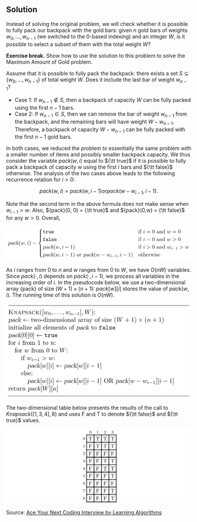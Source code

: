 ## Solution

Instead of solving the original problem, we will check
whether it is possible to fully pack our backpack with the gold bars:
given $n$ gold bars of weights $w_0, \dotsc, w_{n-1}$ (we switched to the 0-based indexing)
and an integer $W$, is it possible to select a subset of them with the total weight $W$?

**Exercise break.** Show how to use the solution to this problem to solve the Maximum Amount of Gold problem.

Assume that it is possible to fully pack the backpack: there exists a set
$S \subseteq \lbrace w_0, \dotsc, w_{n-1}\rbrace$ of total weight $W$. Does it include the last bar of weight $w_{n-1}$?

* Case 1: If $w_{n-1} \not \in S$, then a backpack of capacity $W$ can be fully packed using the first $n-1$ bars.
* Case 2: If $w_{n-1} \in S$, then we can remove the bar of weight $w_{n-1}$ from the backpack, and the remaining bars
  will have weight $W-w_{n-1}$. Therefore, a backpack of capacity $W-w_{n-1}$ can be fully packed with the first $n-1$
  gold bars.

In both cases, we reduced the problem to essentially the same problem with a smaller number of items and
possibly smaller backpack capacity. We thus consider the variable ${pack}(w, i)$ equal to ${\tt true}$ if it is
possible to fully pack a backpack of capacity $w$ using the first $i$ bars and ${\tt false}$ otherwise.
The analysis of the two cases above leads to the following recurrence relation for $i>0$:

$${pack}(w,i)={pack}(w,i-1) or {pack}(w-w_{i-1},i-1) . $$

Note that the second term in the above formula does not make sense when $w_{i-1} > w$.
Also, ${pack}(0, 0) = {\tt true}$ and ${pack}(0,w) = {\tt false}$ for any $w > 0$.
Overall,

<img src="../../images/gold_1.png">

As $i$ ranges from 0 to $n$ and $w$ ranges from 0 to $W$, we have $O(nW)$ variables. Since ${pack}(\cdot,i)$ depends on
${pack}(\cdot,i-1)$, we process all variables in the increasing order of $i$. In the pseudocode below, we use a
two-dimensional array {pack} of size $(W+1) \times (n+1)$: ${pack}[w][i]$ stores the value of ${pack}(w,i)$. The running
time of this solution is $O(nW)$.

<img src="../../images/gold_2.png">

The two-dimensional table below presents the results of the call to
${Knapsack}([1,3,4], 8)$ and uses F and T to denote ${\tt false}$ and
${\tt true}$ values.

<img src="../../images/gold_3.png">

Source:
[Ace Your Next Coding Interview by Learning Algorithms](https://bit.ly/acecogniterra)

